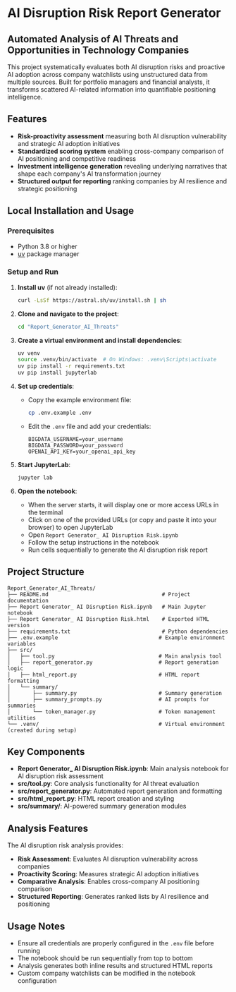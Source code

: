 # AI Disruption Risk Report Generator

## Automated Analysis of AI Threats and Opportunities in Technology Companies

This project systematically evaluates both AI disruption risks and proactive AI adoption across company watchlists using unstructured data from multiple sources. Built for portfolio managers and financial analysts, it transforms scattered AI-related information into quantifiable positioning intelligence.

## Features

- **Risk-proactivity assessment** measuring both AI disruption vulnerability and strategic AI adoption initiatives
- **Standardized scoring system** enabling cross-company comparison of AI positioning and competitive readiness
- **Investment intelligence generation** revealing underlying narratives that shape each company's AI transformation journey
- **Structured output for reporting** ranking companies by AI resilience and strategic positioning

## Local Installation and Usage

### Prerequisites
- Python 3.8 or higher
- [uv](https://github.com/astral-sh/uv) package manager

### Setup and Run

1. **Install uv** (if not already installed):
   ```bash
   curl -LsSf https://astral.sh/uv/install.sh | sh
   ```

2. **Clone and navigate to the project**:
   ```bash
   cd "Report_Generator_AI_Threats"
   ```

3. **Create a virtual environment and install dependencies**:
   ```bash
   uv venv
   source .venv/bin/activate  # On Windows: .venv\Scripts\activate
   uv pip install -r requirements.txt
   uv pip install jupyterlab
   ```

4. **Set up credentials**:
   - Copy the example environment file:
     ```bash
     cp .env.example .env
     ```
   - Edit the `.env` file and add your credentials:
     ```
     BIGDATA_USERNAME=your_username
     BIGDATA_PASSWORD=your_password
     OPENAI_API_KEY=your_openai_api_key
     ```

5. **Start JupyterLab**:
   ```bash
   jupyter lab
   ```

6. **Open the notebook**:
   - When the server starts, it will display one or more access URLs in the terminal
   - Click on one of the provided URLs (or copy and paste it into your browser) to open JupyterLab
   - Open `Report Generator_ AI Disruption Risk.ipynb`
   - Follow the setup instructions in the notebook
   - Run cells sequentially to generate the AI disruption risk report

## Project Structure

```
Report_Generator_AI_Threats/
├── README.md                                    # Project documentation
├── Report Generator_ AI Disruption Risk.ipynb   # Main Jupyter notebook
├── Report Generator_ AI Disruption Risk.html    # Exported HTML version
├── requirements.txt                             # Python dependencies
├── .env.example                                # Example environment variables
├── src/
│   ├── tool.py                                 # Main analysis tool
│   ├── report_generator.py                     # Report generation logic
│   ├── html_report.py                          # HTML report formatting
│   └── summary/
│       ├── summary.py                          # Summary generation
│       ├── summary_prompts.py                  # AI prompts for summaries
│       └── token_manager.py                    # Token management utilities
└── .venv/                                      # Virtual environment (created during setup)
```

## Key Components

- **Report Generator_ AI Disruption Risk.ipynb**: Main analysis notebook for AI disruption risk assessment
- **src/tool.py**: Core analysis functionality for AI threat evaluation
- **src/report_generator.py**: Automated report generation and formatting
- **src/html_report.py**: HTML report creation and styling
- **src/summary/**: AI-powered summary generation modules

## Analysis Features

The AI disruption risk analysis provides:
- **Risk Assessment**: Evaluates AI disruption vulnerability across companies
- **Proactivity Scoring**: Measures strategic AI adoption initiatives
- **Comparative Analysis**: Enables cross-company AI positioning comparison
- **Structured Reporting**: Generates ranked lists by AI resilience and positioning

## Usage Notes

- Ensure all credentials are properly configured in the `.env` file before running
- The notebook should be run sequentially from top to bottom
- Analysis generates both inline results and structured HTML reports
- Custom company watchlists can be modified in the notebook configuration